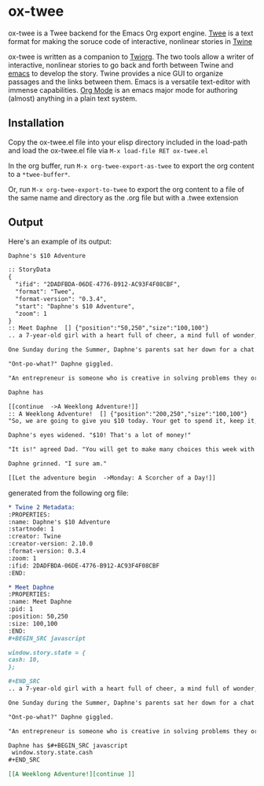 # ox-twee

ox-twee is a Twee backend for the Emacs Org export engine. [Twee](https://github.com/iftechfoundation/twine-specs/blob/master/twee-3-specification.md) is a text format for making the soruce code of interactive, nonlinear stories in [Twine](https://twinery.org) 

ox-twee is written as a companion to [Twiorg](https://github.com/danishec/twiorg). The two tools allow a writer of interactive, nonlinear stories to go back and forth between Twine and [emacs](https://www.gnu.org/software/emacs/) to develop the story. Twine provides a nice GUI to organize passages and the links between them. Emacs is a versatile text-editor with immense capabilities. [Org Mode](https://orgmode.org/) is an emacs major mode for authoring (almost) anything in a plain text system. 

## Installation

Copy the ox-twee.el file into your elisp directory included in the load-path and load the ox-twee.el file via ```M-x load-file RET ox-twee.el```

In the org buffer, run ```M-x org-twee-export-as-twee``` to export the org content to a ```*twee-buffer*```.

Or, run ```M-x org-twee-export-to-twee``` to export the org content to a file of the same name and directory as the .org file but with a .twee extension

## Output

Here's an example of its output:

```txt
Daphne's $10 Adventure

:: StoryData
{
  "ifid": "2DADFBDA-06DE-4776-B912-AC93F4F08CBF",
  "format": "Twee",
  "format-version": "0.3.4",
  "start": "Daphne's $10 Adventure",
  "zoom": 1
}
:: Meet Daphne  [] {"position":"50,250","size":"100,100"}
.. a 7-year-old girl with a heart full of cheer, a mind full of wonder, and a spirit as strong as a horse.

One Sunday during the Summer, Daphne's parents sat her down for a chat. "Daphne," said Dad, "How about we play a game this week? It is called Entrepreneur."

"Ont-po-what?" Daphne giggled.

"An entrepreneur is someone who is creative in solving problems they or others have," explained Mom. 

Daphne has 

[[continue  ->A Weeklong Adventure!]]
:: A Weeklong Adventure!  [] {"position":"200,250","size":"100,100"}
"So, we are going to give you $10 today. Your get to spend it, keep it, or even use it to make more. But.. you need to give us back the $10 by next Sunday."

Daphne's eyes widened. "$10! That's a lot of money!"

"It is!" agreed Dad. "You will get to make many choices this week with the money. We'll help you along the way. Are you ready for the $10 adventure?"

Daphne grinned. "I sure am."

[[Let the adventure begin  ->Monday: A Scorcher of a Day!]]
```

generated from the following org file:

```org
* Twine 2 Metadata:
:PROPERTIES:
:name: Daphne's $10 Adventure
:startnode: 1
:creator: Twine
:creator-version: 2.10.0
:format-version: 0.3.4
:zoom: 1
:ifid: 2DADFBDA-06DE-4776-B912-AC93F4F08CBF
:END:

* Meet Daphne
:PROPERTIES:
:name: Meet Daphne
:pid: 1
:position: 50,250
:size: 100,100
:END:
#+BEGIN_SRC javascript

window.story.state = {
cash: 10,
};

#+END_SRC
.. a 7-year-old girl with a heart full of cheer, a mind full of wonder, and a spirit as strong as a horse.

One Sunday during the Summer, Daphne's parents sat her down for a chat. "Daphne," said Dad, "How about we play a game this week? It is called Entrepreneur."

"Ont-po-what?" Daphne giggled.

"An entrepreneur is someone who is creative in solving problems they or others have," explained Mom. 

Daphne has $#+BEGIN_SRC javascript
 window.story.state.cash 
#+END_SRC

[[A Weeklong Adventure!][continue ]]
```
